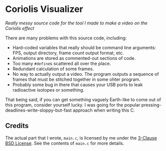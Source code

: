 # Coriolis Visualizer
*Really messy source code for the tool I made to make a video on the Coriolis effect*

There are many problems with this source code, including:
* Hard-coded variables that really should be command line arguments: FPS, output directory, frame count output format, etc.
* Animations are stored as commented-out sections of code.
* Too many `#define`s scattered all over the place.
* Redundant calculation of some frames.
* No way to actually output a video. The program outputs  a sequence of frames that must be stitched together in some ohter program.
* Probably some bug in there that causes your USB ports to leak radioactive isotopes or something.

That being said, if you can get something vaguely Earth-like to come out of this program, consider yourself lucky. I was going for the popular pressing-deadlines-write-sloppy-but-fast approach when writing this C.

## Credits

The actual part that I wrote, `main.c`, is licensed by me under the [3-Clause BSD License](https://opensource.org/licenses/BSD-3-Clause). See the contents of `main.c` for more details.
